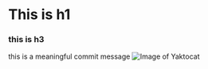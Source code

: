# This is h1  
### this is h3 



this is a meaningful commit message 
![Image of Yaktocat](https://octodex.github.com/images/yaktocat.png) 
